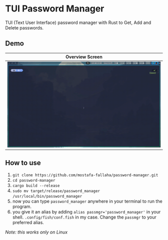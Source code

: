 # TUI Password Manager

TUI (Text User Interface) password manager with Rust to Get, Add and Delete passwords.

## Demo

| Overview Screen                           |
| ----------------------------------------- |
| ![Demo](./assets/demo.gif) |

## How to use

1. `git clone https://github.com/mostafa-fallaha/password-manager.git`
2. `cd password-manager`
3. `cargo build --release`
4. `sudo mv target/release/password_manager /usr/local/bin/password_manager`
5. now you can type `password_manager` anywhere in your terminal to run the program.
6. you give it an alias by adding `alias passmgr='password_manager'` in your shell. `.config/fish/conf.fish` in my case. Change the `passmgr` to your preferred alias.

*Note: this works only on Linux*
